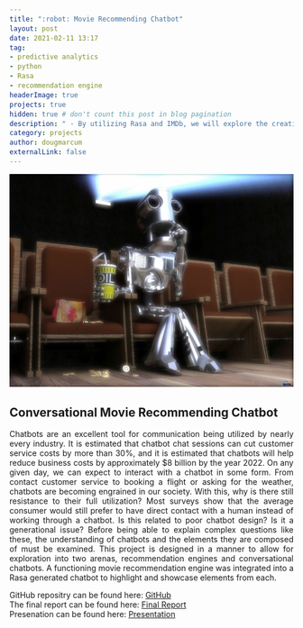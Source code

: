```yaml
---
title: ":robot: Movie Recommending Chatbot"
layout: post
date: 2021-02-11 13:17
tag: 
- predictive analytics
- python
- Rasa
- recommendation engine
headerImage: true
projects: true
hidden: true # don't count this post in blog pagination
description: " - By utilizing Rasa and IMDb, we will explore the creation of a converational movie recommending chatbot. This is a combination of tutorial and exploration into why many still avoid interactring with chatbots."
category: projects
author: dougmarcum
externalLink: false
---
```


![Screenshot](/assets/images/popcorn_bot.jpg)

## Conversational Movie Recommending Chatbot  
<p align='justify'>Chatbots are an excellent tool for communication being utilized by nearly every industry. It is estimated that chatbot chat sessions can cut customer service costs by more than 30%, and it is estimated that chatbots will help reduce business costs by approximately $8 billion by the year 2022. On any given day, we can expect to interact with a chatbot in some form. From contact customer service to booking a flight or asking for the weather, chatbots are becoming engrained in our society. With this, why is there still resistance to their full utilization? Most surveys show that the average consumer would still prefer to have direct contact with a human instead of working through a chatbot. Is this related to poor chatbot design? Is it a generational issue? Before being able to explain complex questions like these, the understanding of chatbots and the elements they are composed of must be examined. This project is designed in a manner to allow for exploration into two arenas, recommendation engines and conversational chatbots. A functioning movie recommendation engine was integrated into a Rasa generated chatbot to highlight and showcase elements from each.</p>  

GitHub repositry can be found here: [GitHub](https://github.com/MarcumDoug/Chatbot_Movie_Recommendation)  
The final report can be found here: [Final Report](https://github.com/MarcumDoug/Chatbot_Movie_Recommendation/blob/main/Reports/DSC680_Marcum_Doug_Project2_Report.pdf)  
Presenation can be found here: [Presentation](https://github.com/MarcumDoug/Chatbot_Movie_Recommendation/blob/main/Reports/Marcum_Doug_Recommendation_Chatbot_Presentation.zip?raw=true)
